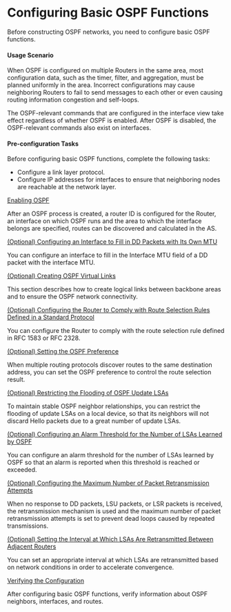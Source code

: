 Configuring Basic OSPF Functions
================================

Before constructing OSPF networks, you need to configure basic OSPF functions.

#### Usage Scenario

When OSPF is configured on multiple Routers in the same area, most configuration data, such as the timer, filter, and aggregation, must be planned uniformly in the area. Incorrect configurations may cause neighboring Routers to fail to send messages to each other or even causing routing information congestion and self-loops.

The OSPF-relevant commands that are configured in the interface view take effect regardless of whether OSPF is enabled. After OSPF is disabled, the OSPF-relevant commands also exist on interfaces.


#### Pre-configuration Tasks

Before configuring basic OSPF functions, complete the following tasks:

* Configure a link layer protocol.
* Configure IP addresses for interfaces to ensure that neighboring nodes are reachable at the network layer.


[Enabling OSPF](../../../../software/nev8r10_vrpv8r16/user/vrp/dc_vrp_ospf_cfg_2021.html)

After an OSPF process is created, a router ID is configured for the Router, an interface on which OSPF runs and the area to which the interface belongs are specified, routes can be discovered and calculated in the AS.

[(Optional) Configuring an Interface to Fill in DD Packets with Its Own MTU](../../../../software/nev8r10_vrpv8r16/user/vrp/dc_vrp_ospf_cfg_2026.html)

You can configure an interface to fill in the Interface MTU field of a DD packet with the interface MTU.

[(Optional) Creating OSPF Virtual Links](../../../../software/nev8r10_vrpv8r16/user/vrp/dc_vrp_ospf_cfg_2053.html)

This section describes how to create logical links between backbone areas and to ensure the OSPF network connectivity.

[(Optional) Configuring the Router to Comply with Route Selection Rules Defined in a Standard Protocol](../../../../software/nev8r10_vrpv8r16/user/vrp/dc_vrp_ospf_cfg_2022.html)

You can configure the Router to comply with the route selection rule defined in RFC 1583 or RFC 2328.

[(Optional) Setting the OSPF Preference](../../../../software/nev8r10_vrpv8r16/user/vrp/dc_vrp_ospf_cfg_2023.html)

When multiple routing protocols discover routes to the same destination address, you can set the OSPF preference to control the route selection result.

[(Optional) Restricting the Flooding of OSPF Update LSAs](../../../../software/nev8r10_vrpv8r16/user/vrp/dc_vrp_ospf_cfg_2032.html)

To maintain stable OSPF neighbor relationships, you can restrict the flooding of update LSAs on a local device, so that its neighbors will not discard Hello packets due to a great number of update LSAs.

[(Optional) Configuring an Alarm Threshold for the Number of LSAs Learned by OSPF](../../../../software/nev8r10_vrpv8r16/user/vrp/dc_vrp_ospf_cfg_3001.html)

You can configure an alarm threshold for the number of LSAs learned by OSPF so that an alarm is reported when this threshold is reached or exceeded.

[(Optional) Configuring the Maximum Number of Packet Retransmission Attempts](../../../../software/nev8r10_vrpv8r16/user/vrp/dc_vrp_ospf_cfg_2024.html)

When no response to DD packets, LSU packets, or LSR packets is received, the retransmission mechanism is used and the maximum number of packet retransmission attempts is set to prevent dead loops caused by repeated transmissions.

[(Optional) Setting the Interval at Which LSAs Are Retransmitted Between Adjacent Routers](../../../../software/nev8r10_vrpv8r16/user/vrp/dc_vrp_ospf_cfg_2025.html)

You can set an appropriate interval at which LSAs are retransmitted based on network conditions in order to accelerate convergence.

[Verifying the Configuration](../../../../software/nev8r10_vrpv8r16/user/vrp/dc_vrp_ospf_cfg_0007.html)

After configuring basic OSPF functions, verify information about OSPF neighbors, interfaces, and routes.